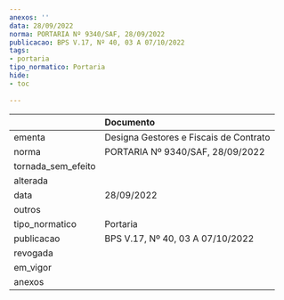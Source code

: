```yaml
---
anexos: ''
data: 28/09/2022
norma: PORTARIA Nº 9340/SAF, 28/09/2022
publicacao: BPS V.17, Nº 40, 03 A 07/10/2022
tags:
- portaria
tipo_normatico: Portaria
hide: 
- toc 
 
---
```


|                    | Documento                              |
|:-------------------|:---------------------------------------|
| ementa             | Designa Gestores e Fiscais de Contrato |
| norma              | PORTARIA Nº 9340/SAF, 28/09/2022       |
| tornada_sem_efeito |                                        |
| alterada           |                                        |
| data               | 28/09/2022                             |
| outros             |                                        |
| tipo_normatico     | Portaria                               |
| publicacao         | BPS V.17, Nº 40, 03 A 07/10/2022       |
| revogada           |                                        |
| em_vigor           |                                        |
| anexos             |                                        |